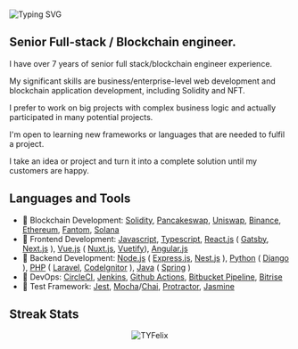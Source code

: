 </br>

![Typing SVG](https://readme-typing-svg.herokuapp.com?size=28&width=1200&center=true&lines=Where+there's+a+will,+there's+a+way!)

## Senior Full-stack / Blockchain engineer. 
I have over 7 years of senior full stack/blockchain engineer experience.

My significant skills are business/enterprise-level web development and blockchain application development, including Solidity and NFT.

I prefer to work on big projects with complex business logic and actually participated in many potential projects.

I'm open to learning new frameworks or languages that are needed to fulfil a project.

I take an idea or project and turn it into a complete solution until my customers are happy.

## Languages and Tools  
* 🥈 Blockchain Development: [Solidity](https://soliditylang.org/), [Pancakeswap](https://pancakeswap.finance/), [Uniswap](https://Uniswap.org), [Binance](binance.com), [Ethereum](https://ethereum.org/), [Fantom](https://fantom.foundation/), [Solana](https://solana.com/)
* 🥇 Frontend Development: [Javascript](https://www.javascript.com/), [Typescript](https://www.typescriptlang.org/), [React.js](https://reactjs.org/) ( [Gatsby](https://www.gatsbyjs.com/), [Next.js](https://nextjs.org/) ), [Vue.js](https://vuejs.org/) ( [Nuxt.js](https://nuxtjs.org/), [Vuetify](https://vuetifyjs.com/)), [Angular.js](https://angular.io/)
* 🥇 Backend Development: [Node.js](https://nodejs.org) ( [Express.js](https://expressjs.com/), [Nest.js](https://nestjs.com/) ), [Python](https://www.python.org/) ( [Django](https://www.djangoproject.com/) ), [PHP](https://www.php.net/) ( [Laravel](https://laravel.com/), [CodeIgnitor](https://codeigniter.com/) ), [Java](https://www.java.com/) ( [Spring](https://spring.io/) )
* 🥈 DevOps: [CircleCI](https://circleci.com/), [Jenkins](https://www.jenkins.io/), [Github Actions](https://docs.github.com/en/actions), [Bitbucket Pipeline](https://bitbucket.org/product/features/pipelines), [Bitrise](https://www.bitrise.io/)
* 🥉 Test Framework: [Jest](https://jestjs.io/), [Mocha](https://mochajs.org/)/[Chai](https://www.chaijs.com/), [Protractor](https://www.protractortest.org), [Jasmine](https://jasmine.github.io/)

## Streak Stats

<p align="center">
	<img align="center" src="https://github-readme-streak-stats.herokuapp.com?user=TYFelix&theme=tokyonight_duo&hide_border=true" alt="TYFelix" />
</p>

